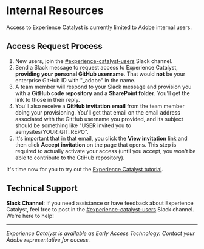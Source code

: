 # Internal Resources

Access to Experience Catalyst is currently limited to Adobe internal users.

## Access Request Process

1. New users, join the [#experience-catalyst-users](https://adobe.enterprise.slack.com/archives/experience-catalyst-users) Slack channel.
2. Send a Slack message to request access to Experience Catalyst, **providing your personal GitHub username**. That would **not** be your enterprise GitHub ID with "_adobe" in the name.
3. A team member will respond to your Slack message and provision you with a **GitHub code repository** and a **SharePoint folder**. You'll get the link to those in their reply.
4. You'll also receive a **GitHub invitation email** from the team member doing your provisioning. You'll get that email on the email address associated with the GitHub username you provided, and its subject should be something like "USER invited you to aemysites/YOUR_GIT_REPO".
5. It's important that in that email, you click the **View invitation** link and then click **Accept invitation** on the page that opens. This step is required to actually activate your access (until you accept, you won't be able to contribute to the GtiHub repository).

It's time now for you to try out the [Experience Catalyst tutorial](tutorial.md).

## Technical Support

**Slack Channel**: If you need assistance or have feedback about Experience Catalyst, feel free to post in the [#experience-catalyst-users](https://adobe.enterprise.slack.com/archives/experience-catalyst-users) Slack channel. We're here to help!

---

*Experience Catalyst is available as Early Access Technology. Contact your Adobe representative for access.*
